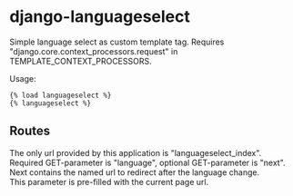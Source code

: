 # django-languageselect

Simple language select as custom template tag.
Requires "django.core.context_processors.request" in TEMPLATE_CONTEXT_PROCESSORS.

Usage:
```django
{% load languageselect %}
{% languageselect %}
```

## Routes

The only url provided by this application is "languageselect_index".  
Required GET-parameter is "language", optional GET-parameter is "next".  
Next contains the named url to redirect after the language change.  
This parameter is pre-filled with the current page url.  
